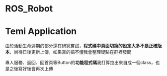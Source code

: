 # ROS_Robot
# Temi Application

由於活動生命週期的部分還在研究嘗試，**程式碼中頁面切換的設定大多不是正確版本**，尚待日後更新上傳，如果真的搞不懂我會整理疑點在群裡發問

專人服務、返回、回首頁等Button的**功能程式碼**我打算拉出來自成一個class，也是之後寫好後會再次上傳